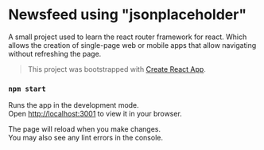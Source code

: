# Newsfeed using "jsonplaceholder"

A small project used to learn the react router framework for react. Which allows the creation of single-page web or mobile apps that allow navigating without refreshing the page.

> This project was bootstrapped with [Create React App](https://github.com/facebook/create-react-app).


### `npm start`

Runs the app in the development mode.\
Open [http://localhost:3001](http://localhost:3001) to view it in your browser.

The page will reload when you make changes.\
You may also see any lint errors in the console.
